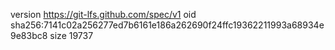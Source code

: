 version https://git-lfs.github.com/spec/v1
oid sha256:7141c02a256277ed7b6161e186a262690f24ffc19362211993a68934e9e83bc8
size 19737
